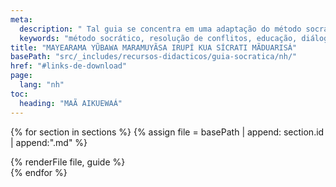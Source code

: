 ```yaml
---
meta:
  description: " Tal guia se concentra em uma adaptação do método socrático para ser aplicada em diversos contextos. Desenvolvido pelo Projeto Irene."
  keywords: "método socrático, resolução de conflitos, educação, diálogo, guia prático, projeto irene, literatura clássica"
title: "MAYEARAMA YŨBAWA MARAMUYÃSA IRUPÍ KUA SÍCRATI MÃDUARISÁ"
basePath: "src/_includes/recursos-didacticos/guia-socratica/nh/"
href: "#links-de-download"
page:
  lang: "nh"
toc:
  heading: "MAÃ AIKUEWAÁ"
---
```


{% for section in sections %}
{% assign file = basePath | append: section.id | append:".md" %}
<section id="{{ section.id }}">
  {% renderFile file, guide %}
</section>
{% endfor %}

